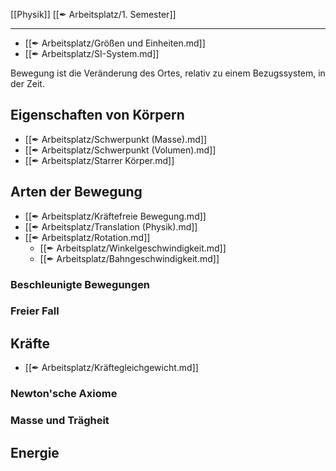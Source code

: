 [[Physik]] [[✒ Arbeitsplatz/1. Semester]]

---

- [[✒ Arbeitsplatz/Größen und Einheiten.md]]
- [[✒ Arbeitsplatz/SI-System.md]]

Bewegung ist die Veränderung des Ortes, relativ zu einem Bezugssystem, in der Zeit.

## Eigenschaften von Körpern

- [[✒ Arbeitsplatz/Schwerpunkt (Masse).md]]
- [[✒ Arbeitsplatz/Schwerpunkt (Volumen).md]]
- [[✒ Arbeitsplatz/Starrer Körper.md]]

## Arten der Bewegung

- [[✒ Arbeitsplatz/Kräftefreie Bewegung.md]]
- [[✒ Arbeitsplatz/Translation (Physik).md]]
- [[✒ Arbeitsplatz/Rotation.md]]
	- [[✒ Arbeitsplatz/Winkelgeschwindigkeit.md]]
	- [[✒ Arbeitsplatz/Bahngeschwindigkeit.md]]

### Beschleunigte Bewegungen

### Freier Fall


## Kräfte

- [[✒ Arbeitsplatz/Kräftegleichgewicht.md]]

### Newton'sche Axiome

### Masse und Trägheit

## Energie